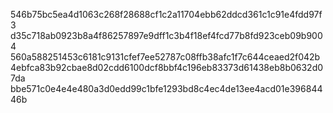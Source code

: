 546b75bc5ea4d1063c268f28688cf1c2a11704ebb62ddcd361c1c91e4fdd97f3
d35c718ab0923b8a4f86257897e9dff1c3b4f18ef4fcd77b8fd923ceb09b9004
560a588251453c6181c9131cfef7ee52787c08ffb38afc1f7c644ceaed2f042b
4ebfca83b92cbae8d02cdd6100dcf8bbf4c196eb83373d61438eb8b0632d07da
bbe571c0e4e4e480a3d0edd99c1bfe1293bd8c4ec4de13ee4acd01e39684446b
